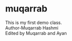# muqarrab
This is my first demo class.
<br>
Author-Muqarrab Hashmi
<br>
Edited by Muqarrab and Ayan 
